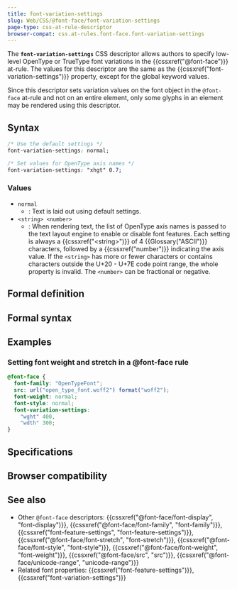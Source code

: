 ```yaml
---
title: font-variation-settings
slug: Web/CSS/@font-face/font-variation-settings
page-type: css-at-rule-descriptor
browser-compat: css.at-rules.font-face.font-variation-settings
---
```




The **`font-variation-settings`** CSS descriptor allows authors to specify low-level OpenType or TrueType font variations in the {{cssxref("@font-face")}} at-rule. The values for this descriptor are the same as the {{cssxref("font-variation-settings")}} property, except for the global keyword values.

Since this descriptor sets variation values on the font object in the `@font-face` at-rule and not on an entire element, only some glyphs in an element may be rendered using this descriptor.

## Syntax

```css
/* Use the default settings */
font-variation-settings: normal;

/* Set values for OpenType axis names */
font-variation-settings: "xhgt" 0.7;
```

### Values

- `normal`
  - : Text is laid out using default settings.
- `<string> <number>`
  - : When rendering text, the list of OpenType axis names is passed to the text layout engine to enable or disable font features. Each setting is always a {{cssxref("&lt;string&gt;")}} of 4 {{Glossary("ASCII")}} characters, followed by a {{cssxref("number")}} indicating the axis value. If the `<string>` has more or fewer characters or contains characters outside the U+20 - U+7E code point range, the whole property is invalid. The `<number>` can be fractional or negative.

## Formal definition



## Formal syntax



## Examples

### Setting font weight and stretch in a @font-face rule

```css
@font-face {
  font-family: "OpenTypeFont";
  src: url("open_type_font.woff2") format("woff2");
  font-weight: normal;
  font-style: normal;
  font-variation-settings:
    "wght" 400,
    "wdth" 300;
}
```

## Specifications



## Browser compatibility



## See also

- Other `@font-face` descriptors: {{cssxref("@font-face/font-display", "font-display")}}, {{cssxref("@font-face/font-family", "font-family")}}, {{cssxref("font-feature-settings", "font-feature-settings")}}, {{cssxref("@font-face/font-stretch", "font-stretch")}}, {{cssxref("@font-face/font-style", "font-style")}}, {{cssxref("@font-face/font-weight", "font-weight")}}, {{cssxref("@font-face/src", "src")}}, {{cssxref("@font-face/unicode-range", "unicode-range")}}
- Related font properties: {{cssxref("font-feature-settings")}}, {{cssxref("font-variation-settings")}}

